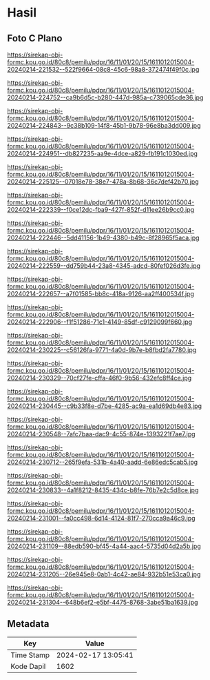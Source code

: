 # Hasil

## Foto C Plano

https://sirekap-obj-formc.kpu.go.id/80c8/pemilu/pdpr/16/11/01/20/15/1611012015004-20240214-221532--522f9664-08c8-45c6-98a8-372474f49f0c.jpg

https://sirekap-obj-formc.kpu.go.id/80c8/pemilu/pdpr/16/11/01/20/15/1611012015004-20240214-224752--ca9b6d5c-b280-447d-985a-c739065cde36.jpg

https://sirekap-obj-formc.kpu.go.id/80c8/pemilu/pdpr/16/11/01/20/15/1611012015004-20240214-224843--9c38b109-14f8-45b1-9b78-96e8ba3dd009.jpg

https://sirekap-obj-formc.kpu.go.id/80c8/pemilu/pdpr/16/11/01/20/15/1611012015004-20240214-224951--db827235-aa9e-4dce-a829-fb191c1030ed.jpg

https://sirekap-obj-formc.kpu.go.id/80c8/pemilu/pdpr/16/11/01/20/15/1611012015004-20240214-225125--07018e78-38e7-478a-8b68-36c7def42b70.jpg

https://sirekap-obj-formc.kpu.go.id/80c8/pemilu/pdpr/16/11/01/20/15/1611012015004-20240214-222339--f0ce12dc-fba9-427f-852f-d11ee26b9cc0.jpg

https://sirekap-obj-formc.kpu.go.id/80c8/pemilu/pdpr/16/11/01/20/15/1611012015004-20240214-222446--5dd41156-1b49-4380-b49c-8f28965f5aca.jpg

https://sirekap-obj-formc.kpu.go.id/80c8/pemilu/pdpr/16/11/01/20/15/1611012015004-20240214-222559--dd759b44-23a8-4345-adcd-80fef026d3fe.jpg

https://sirekap-obj-formc.kpu.go.id/80c8/pemilu/pdpr/16/11/01/20/15/1611012015004-20240214-222657--a7f01585-bb8c-418a-9126-aa2ff400534f.jpg

https://sirekap-obj-formc.kpu.go.id/80c8/pemilu/pdpr/16/11/01/20/15/1611012015004-20240214-222906--f1f51286-71c1-4149-85df-c9129099f660.jpg

https://sirekap-obj-formc.kpu.go.id/80c8/pemilu/pdpr/16/11/01/20/15/1611012015004-20240214-230225--c56126fa-9771-4a0d-9b7e-b8fbd2fa7780.jpg

https://sirekap-obj-formc.kpu.go.id/80c8/pemilu/pdpr/16/11/01/20/15/1611012015004-20240214-230329--70cf27fe-cffa-46f0-9b56-432efc8ff4ce.jpg

https://sirekap-obj-formc.kpu.go.id/80c8/pemilu/pdpr/16/11/01/20/15/1611012015004-20240214-230445--c9b33f8e-d7be-4285-ac9a-ea1d69db4e83.jpg

https://sirekap-obj-formc.kpu.go.id/80c8/pemilu/pdpr/16/11/01/20/15/1611012015004-20240214-230548--7afc7baa-dac9-4c55-874e-1393221f7ae7.jpg

https://sirekap-obj-formc.kpu.go.id/80c8/pemilu/pdpr/16/11/01/20/15/1611012015004-20240214-230712--265f9efa-531b-4a40-aadd-6e86edc5cab5.jpg

https://sirekap-obj-formc.kpu.go.id/80c8/pemilu/pdpr/16/11/01/20/15/1611012015004-20240214-230833--4a1f8212-8435-434c-b8fe-76b7e2c5d8ce.jpg

https://sirekap-obj-formc.kpu.go.id/80c8/pemilu/pdpr/16/11/01/20/15/1611012015004-20240214-231001--fa0cc498-6d14-4124-81f7-270cca9a46c9.jpg

https://sirekap-obj-formc.kpu.go.id/80c8/pemilu/pdpr/16/11/01/20/15/1611012015004-20240214-231109--88edb590-bf45-4a44-aac4-5735d04d2a5b.jpg

https://sirekap-obj-formc.kpu.go.id/80c8/pemilu/pdpr/16/11/01/20/15/1611012015004-20240214-231205--26e945e8-0ab1-4c42-ae84-932b51e53ca0.jpg

https://sirekap-obj-formc.kpu.go.id/80c8/pemilu/pdpr/16/11/01/20/15/1611012015004-20240214-231304--648b6ef2-e5bf-4475-8768-3abe51ba1639.jpg


## Metadata

| Key        | Value               |
| ---------- | ------------------- |
| Time Stamp | 2024-02-17 13:05:41 |
| Kode Dapil | 1602                |



